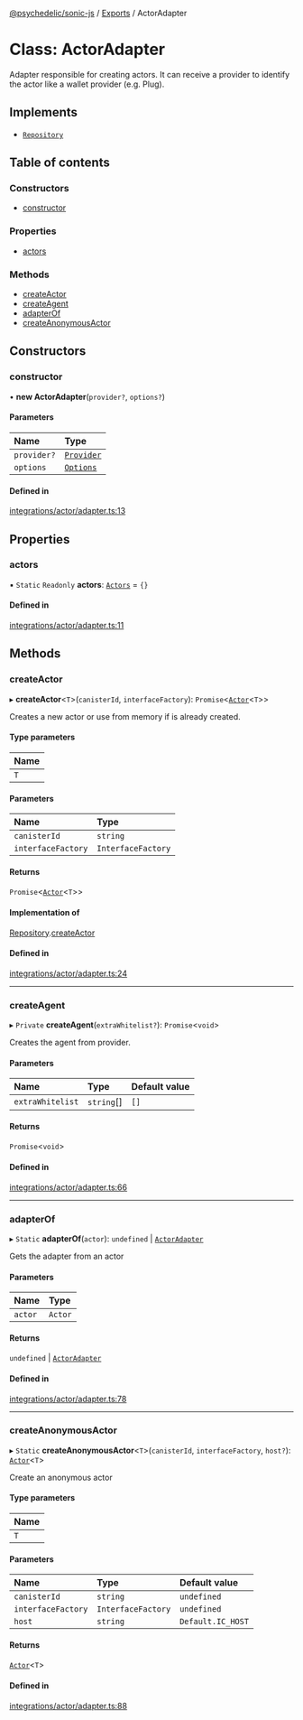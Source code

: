 [@psychedelic/sonic-js](../README.md) / [Exports](../modules.md) / ActorAdapter

# Class: ActorAdapter

Adapter responsible for creating actors.
It can receive a provider to identify the actor like a wallet provider (e.g. Plug).

## Implements

- [`Repository`](../interfaces/ActorAdapter.Repository.md)

## Table of contents

### Constructors

- [constructor](ActorAdapter.md#constructor)

### Properties

- [actors](ActorAdapter.md#actors)

### Methods

- [createActor](ActorAdapter.md#createactor)
- [createAgent](ActorAdapter.md#createagent)
- [adapterOf](ActorAdapter.md#adapterof)
- [createAnonymousActor](ActorAdapter.md#createanonymousactor)

## Constructors

### constructor

• **new ActorAdapter**(`provider?`, `options?`)

#### Parameters

| Name | Type |
| :------ | :------ |
| `provider?` | [`Provider`](../modules/ActorAdapter.md#provider) |
| `options` | [`Options`](../modules/ActorAdapter.md#options) |

#### Defined in

[integrations/actor/adapter.ts:13](https://github.com/Psychedelic/sonic-js/blob/33e2dd1/src/integrations/actor/adapter.ts#L13)

## Properties

### actors

▪ `Static` `Readonly` **actors**: [`Actors`](../modules/ActorAdapter.md#actors) = `{}`

#### Defined in

[integrations/actor/adapter.ts:11](https://github.com/Psychedelic/sonic-js/blob/33e2dd1/src/integrations/actor/adapter.ts#L11)

## Methods

### createActor

▸ **createActor**<`T`\>(`canisterId`, `interfaceFactory`): `Promise`<[`Actor`](../modules/ActorAdapter.md#actor)<`T`\>\>

Creates a new actor or use from memory if is already created.

#### Type parameters

| Name |
| :------ |
| `T` |

#### Parameters

| Name | Type |
| :------ | :------ |
| `canisterId` | `string` |
| `interfaceFactory` | `InterfaceFactory` |

#### Returns

`Promise`<[`Actor`](../modules/ActorAdapter.md#actor)<`T`\>\>

#### Implementation of

[Repository](../interfaces/ActorAdapter.Repository.md).[createActor](../interfaces/ActorAdapter.Repository.md#createactor)

#### Defined in

[integrations/actor/adapter.ts:24](https://github.com/Psychedelic/sonic-js/blob/33e2dd1/src/integrations/actor/adapter.ts#L24)

___

### createAgent

▸ `Private` **createAgent**(`extraWhitelist?`): `Promise`<`void`\>

Creates the agent from provider.

#### Parameters

| Name | Type | Default value |
| :------ | :------ | :------ |
| `extraWhitelist` | `string`[] | `[]` |

#### Returns

`Promise`<`void`\>

#### Defined in

[integrations/actor/adapter.ts:66](https://github.com/Psychedelic/sonic-js/blob/33e2dd1/src/integrations/actor/adapter.ts#L66)

___

### adapterOf

▸ `Static` **adapterOf**(`actor`): `undefined` \| [`ActorAdapter`](ActorAdapter.md)

Gets the adapter from an actor

#### Parameters

| Name | Type |
| :------ | :------ |
| `actor` | `Actor` |

#### Returns

`undefined` \| [`ActorAdapter`](ActorAdapter.md)

#### Defined in

[integrations/actor/adapter.ts:78](https://github.com/Psychedelic/sonic-js/blob/33e2dd1/src/integrations/actor/adapter.ts#L78)

___

### createAnonymousActor

▸ `Static` **createAnonymousActor**<`T`\>(`canisterId`, `interfaceFactory`, `host?`): [`Actor`](../modules/ActorAdapter.md#actor)<`T`\>

Create an anonymous actor

#### Type parameters

| Name |
| :------ |
| `T` |

#### Parameters

| Name | Type | Default value |
| :------ | :------ | :------ |
| `canisterId` | `string` | `undefined` |
| `interfaceFactory` | `InterfaceFactory` | `undefined` |
| `host` | `string` | `Default.IC_HOST` |

#### Returns

[`Actor`](../modules/ActorAdapter.md#actor)<`T`\>

#### Defined in

[integrations/actor/adapter.ts:88](https://github.com/Psychedelic/sonic-js/blob/33e2dd1/src/integrations/actor/adapter.ts#L88)
